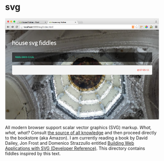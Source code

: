 svg
======

![Screenshot](screenshot.png)

All modern browser support scalar vector graphics (SVG) markup.  _What, what, what?_
Consult [the source of all knowledge](https://en.wikipedia.org/wiki/Scalable_Vector_Graphics) and then
proceed directly to the bookstore (aka Amazon).  I am currently reading
a book by David Dailey, Jon Frost and Domenico Strazzullo entitled
[Building Web Applications with SVG (Developer Reference)](http://amzn.com/0735660123).  This directory
contains fiddles inspired by this text.

